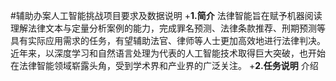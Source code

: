 #辅助办案人工智能挑战项目要求及数据说明
+**1.简介**
法律智能旨在赋予机器阅读理解法律文本与定量分析案例的能力，完成罪名预测、法律条款推荐、刑期预测等具有实际应用需求的任务，有望辅助法官、律师等人士更加高效地进行法律判决。近年来，以深度学习和自然语言处理为代表的人工智能技术取得巨大突破，也开始在法律智能领域崭露头角，受到学术界和产业界的广泛关注。
+**2.任务说明**
介绍
